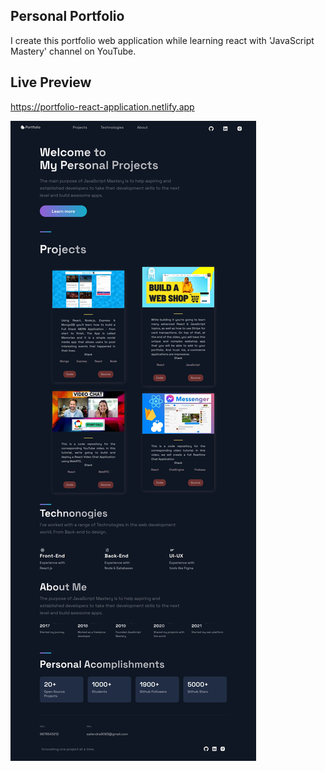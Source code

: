 ## Personal Portfolio

I create this portfolio web application while learning react with 'JavaScript Mastery' channel on YouTube.

## Live Preview

https://portfolio-react-application.netlify.app

![Portfolio Website](https://github.com/sailendrachettri/react-portfolio/blob/main/public/images/reat%20portfolio.png)
